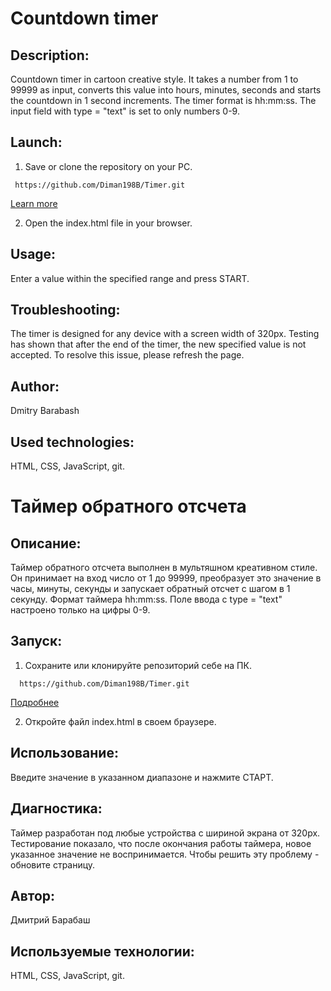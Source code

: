 # Сountdown timer

## Description:
Countdown timer in cartoon creative style. It takes a number from 1 to 99999 as input, converts this value into hours, minutes, seconds and starts the countdown in 1 second increments. The timer format is hh:mm:ss. The input field with type = "text" is set to only numbers 0-9.

## Launch:
1. Save or clone the repository on your PC. 
```
 https://github.com/Diman198B/Timer.git
```
[Learn more](https://git-scm.com/book/ru/v2/Приложение-C%3A-Команды-Git-Клонирование-и-создание-репозиториев)

2. Open the index.html file in your browser.

## Usage:
Enter a value within the specified range and press START.

## Troubleshooting:
The timer is designed for any device with a screen width of 320px. Testing has shown that after the end of the timer, the new specified value is not accepted. To resolve this issue, please refresh the page.

## Author:
Dmitry Barabash
 
## Used technologies:
HTML, CSS, JavaScript, git.  



# Таймер обратного отсчета

## Описание:
Таймер обратного отсчета выполнен в мультяшном креативном стиле. Он принимает на вход число от 1 до 99999, преобразует это значение в часы, минуты, секунды и запускает обратный отсчет с шагом в 1 секунду. Формат таймера hh:mm:ss. Поле ввода c type = "text" настроено только на цифры 0-9.

## Запуск: 
1. Сохраните или клонируйте репозиторий себе на ПК.  
```
  https://github.com/Diman198B/Timer.git
```
[Подробнее](https://git-scm.com/book/ru/v2/Приложение-C%3A-Команды-Git-Клонирование-и-создание-репозиториев)

2. Откройте файл index.html в своем браузере.

## Использование:
Введите значение в указанном диапазоне и нажмите СТАРТ.

## Диагностика:
Таймер разработан под любые устройства с шириной экрана от 320px. Тестирование показало, что после окончания работы таймера, новое указанное значение не воспринимается. Чтобы решить эту проблему - обновите страницу. 

## Автор:
Дмитрий Барабаш
 
## Используемые технологии:
HTML, CSS, JavaScript, git.  
